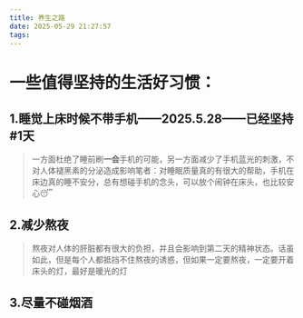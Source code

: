 ```yaml
---
title: 养生之路
date: 2025-05-29 21:27:57
tags:
---
```

# 一些值得坚持的生活好习惯：
>
 
## 1.睡觉上床时候不带手机——2025.5.28——已经坚持 #1天
> 一方面杜绝了睡前刷**一会**手机的可能，另一方面减少了手机蓝光的刺激，不对人体褪黑素的分泌造成影响笔者：对睡眠质量真的有很大的帮助，手机在床边真的睡不安分，总有想碰手机的念头，可以放个闹钟在床头，也比较安心😴

## 2.减少熬夜
> 熬夜对人体的肝脏都有很大的负担，并且会影响到第二天的精神状态。话虽如此，但是每个人都抵挡不住熬夜的诱惑，但如果一定要熬夜，一定要开着床头的灯，最好是暖光的灯

## 3.尽量不碰烟酒
